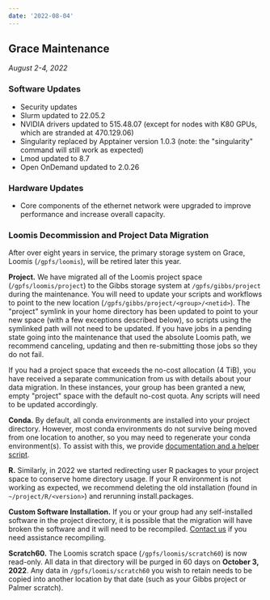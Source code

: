 ```yaml
---
date: '2022-08-04'
---
```


## Grace Maintenance
_August 2-4, 2022_

### Software Updates

- Security updates
- Slurm updated to 22.05.2
- NVIDIA drivers updated to 515.48.07 (except for nodes with K80 GPUs, which are stranded at 470.129.06)
- Singularity replaced by Apptainer version 1.0.3 (note: the "singularity" command will still work as expected)
- Lmod updated to 8.7
- Open OnDemand updated to 2.0.26

### Hardware Updates

- Core components of the ethernet network were upgraded to improve performance and increase overall capacity.

### Loomis Decommission and Project Data Migration

After over eight years in service, the primary storage system on Grace, Loomis (`/gpfs/loomis`), will be retired later this year.

**Project.** We have migrated all of the Loomis project space (`/gpfs/loomis/project`) to the Gibbs storage system at `/gpfs/gibbs/project` during the maintenance. You will need to update your scripts and workflows to point to the new location (`/gpfs/gibbs/project/<group>/<netid>`). The "project" symlink in your home directory has been updated to point to your new space (with a few exceptions described below), so scripts using the symlinked path will not need to be updated. If you have jobs in a pending state going into the maintenance that used the absolute Loomis path, we recommend canceling, updating and then re-submitting those jobs so they do not fail.

If you had a project space that exceeds the no-cost allocation (4 TiB), you have received a separate communication from us with details about your data migration. In these instances, your group has been granted a new, empty "project" space with the default no-cost quota. Any scripts will need to be updated accordingly.

**Conda.**  By default, all conda environments are installed into your project directory. However, most conda environments do not survive being moved from one location to another, so you may need to regenerate your conda environment(s). To assist with this, we provide [documentation and a helper script](https://docs.ycrc.yale.edu/clusters-at-yale/guides/conda-clone/).

**R.**  Similarly, in 2022 we started redirecting user R packages to your project space to conserve home directory usage. If your R environment is not working as expected, we recommend deleting the old installation (found in `~/project/R/<version>`) and rerunning install.packages.

**Custom Software Installation.** If you or your group had any self-installed software in the project directory, it is possible that the migration will have broken the software and it will need to be recompiled. [Contact us](/#get-help) if you need assistance recompiling.

**Scratch60.** The Loomis scratch space (`/gpfs/loomis/scratch60`) is now read-only. All data  in that directory will be purged in 60 days on **October 3, 2022**. Any data in `/gpfs/loomis/scratch60` you wish to retain needs to be copied into another location by that date (such as your Gibbs project or Palmer scratch).

